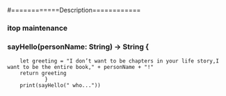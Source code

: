 #============Description============
###     itop maintenance

###     sayHello(personName: String) -> String {
        let greeting = "I don’t want to be chapters in your life story,I want to be the entire book," + personName + "!"
        return greeting
                }
        print(sayHello(" who..."))

